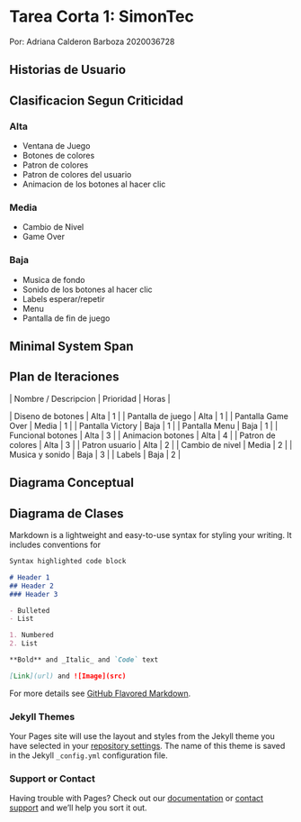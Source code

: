 # Tarea Corta 1: SimonTec

Por: Adriana Calderon Barboza 2020036728

## Historias de Usuario

## Clasificacion Segun Criticidad 

### Alta

- Ventana de Juego
- Botones de colores
- Patron de colores
- Patron de colores del usuario
- Animacion de los botones al hacer clic

### Media

- Cambio de Nivel
- Game Over

### Baja

- Musica de fondo
- Sonido de los botones al hacer clic 
- Labels esperar/repetir
- Menu
- Pantalla de fin de juego


## Minimal System Span

## Plan de Iteraciones

| Nombre / Descripcion | Prioridad | Horas |

| Diseno de botones    |   Alta    |   1   |
| Pantalla de juego    |   Alta    |   1   |
| Pantalla Game Over   |   Media   |   1   |
| Pantalla Victory     |   Baja    |   1   |
| Pantalla Menu        |   Baja    |   1   |
| Funcional botones    |   Alta    |   3   |
| Animacion botones    |   Alta    |   4   |
| Patron de colores    |   Alta    |   3   |
| Patron usuario       |   Alta    |   2   |
| Cambio de nivel      |   Media   |   2   |
| Musica y sonido      |   Baja    |   3   |
| Labels               |   Baja    |   2   |

## Diagrama Conceptual

## Diagrama de Clases

Markdown is a lightweight and easy-to-use syntax for styling your writing. It includes conventions for

```markdown
Syntax highlighted code block

# Header 1
## Header 2
### Header 3

- Bulleted
- List

1. Numbered
2. List

**Bold** and _Italic_ and `Code` text

[Link](url) and ![Image](src)
```

For more details see [GitHub Flavored Markdown](https://guides.github.com/features/mastering-markdown/).

### Jekyll Themes

Your Pages site will use the layout and styles from the Jekyll theme you have selected in your [repository settings](https://github.com/cuadriante/SimonTec-Pages/settings/pages). The name of this theme is saved in the Jekyll `_config.yml` configuration file.

### Support or Contact

Having trouble with Pages? Check out our [documentation](https://docs.github.com/categories/github-pages-basics/) or [contact support](https://support.github.com/contact) and we’ll help you sort it out.
